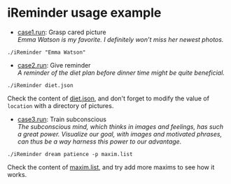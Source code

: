 # iReminder usage example  
* <a href='https://github.com/r-kan/iReminder/blob/master/example/case1.run'>case1.run</a>: Grasp cared picture  
_Emma Watson is my favorite. I definitely won’t miss her newest photos._  
```
./iReminder "Emma Watson"  
```
* <a href='https://github.com/r-kan/iReminder/blob/master/example/case2.run'>case2.run</a>: Give reminder  
_A reminder of the diet plan before dinner time might be quite beneficial._  
```
./iReminder diet.json
```
Check the content of <a href='https://github.com/r-kan/iReminder/blob/master/example/diet.json'>diet.json</a>, and don't forget to modify the value of `location` with a directory of pictures.  

* <a href='https://github.com/r-kan/iReminder/blob/master/example/case3.run'>case3.run</a>: Train subconscious  
_The subconscious mind, which thinks in images and feelings, has such a great power. Visualize our goal, with images and motivated phrases, can thus be a way harness this power to our advantage._  
```
./iReminder dream patience -p maxim.list
```
Check the content of <a href='https://github.com/r-kan/iReminder/blob/master/example/maxim.list'>maxim.list</a>, and try add more maxims to see how it works.
